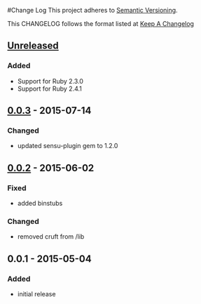 #Change Log
This project adheres to [Semantic Versioning](http://semver.org/).

This CHANGELOG follows the format listed at [Keep A Changelog](http://keepachangelog.com/)

## [Unreleased]
### Added
- Support for Ruby 2.3.0
- Support for Ruby 2.4.1

## [0.0.3] - 2015-07-14
### Changed
- updated sensu-plugin gem to 1.2.0

## [0.0.2] - 2015-06-02
### Fixed
- added binstubs

### Changed
- removed cruft from /lib

## 0.0.1 - 2015-05-04
### Added
- initial release

[Unreleased]: https://github.com/sensu-plugins/sensu-plugins-cgroups/compare/0.0.3...HEAD
[0.0.3]: https://github.com/sensu-plugins/sensu-plugins-cgroups/compare/0.0.2...0.0.3
[0.0.2]: https://github.com/sensu-plugins/sensu-plugins-cgroups/compare/0.0.1...0.0.2